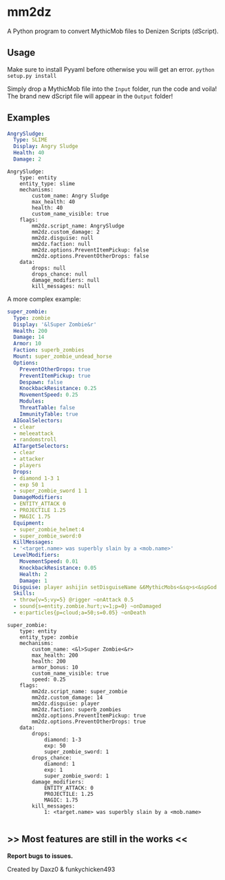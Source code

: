 # mm2dz

A Python program to convert MythicMob files to Denizen Scripts (dScript).

## Usage

Make sure to install Pyyaml before otherwise you will get an error.
`python setup.py install`

Simply drop a MythicMob file into the `Input` folder, run the code and voila! The brand new dScript file will appear in the `Output` folder!

## Examples

```yml
AngrySludge:
  Type: SLIME
  Display: Angry Sludge
  Health: 40
  Damage: 2
```

```denizenscript
AngrySludge:
    type: entity
    entity_type: slime
    mechanisms:
        custom_name: Angry Sludge
        max_health: 40
        health: 40
        custom_name_visible: true
    flags:
        mm2dz.script_name: AngrySludge
        mm2dz.custom_damage: 2
        mm2dz.disguise: null
        mm2dz.faction: null
        mm2dz.options.PreventItemPickup: false
        mm2dz.options.PreventOtherDrops: false
    data:
        drops: null
        drops_chance: null
        damage_modifiers: null
        kill_messages: null

```

A more complex example:

```yml
super_zombie:
  Type: zombie
  Display: '&lSuper Zombie&r'
  Health: 200
  Damage: 14
  Armor: 10
  Faction: superb_zombies
  Mount: super_zombie_undead_horse
  Options:
    PreventOtherDrops: true
    PreventItemPickup: true
    Despawn: false
    KnockbackResistance: 0.25
    MovementSpeed: 0.25
    Modules:
    ThreatTable: false
    ImmunityTable: true
  AIGoalSelectors:
  - clear
  - meleeattack
  - randomstroll
  AITargetSelectors:
  - clear
  - attacker
  - players
  Drops:
  - diamond 1-3 1
  - exp 50 1
  - super_zombie_sword 1 1
  DamageModifiers:
  - ENTITY_ATTACK 0
  - PROJECTILE 1.25
  - MAGIC 1.75
  Equipment:
  - super_zombie_helmet:4
  - super_zombie_sword:0
  KillMessages:
  - '<target.name> was superbly slain by a <mob.name>'
  LevelModifiers:
    MovementSpeed: 0.01
    KnockbackResistance: 0.05
    Health: 2
    Damage: 1
  Disguise: player ashijin setDisguiseName &6MythicMobs<&sq>s<&spGod
  Skills:
  - throw{v=5;vy=5} @rigger ~onAttack 0.5
  - sound{s=entity.zombie.hurt;v=1;p=0} ~onDamaged
  - e:particles{p=cloud;a=50;s=0.05} ~onDeath
```

```denizenscript
super_zombie:
    type: entity
    entity_type: zombie
    mechanisms:
        custom_name: <&l>Super Zombie<&r>
        max_health: 200
        health: 200
        armor_bonus: 10
        custom_name_visible: true
        speed: 0.25
    flags:
        mm2dz.script_name: super_zombie
        mm2dz.custom_damage: 14
        mm2dz.disguise: player
        mm2dz.faction: superb_zombies
        mm2dz.options.PreventItemPickup: true
        mm2dz.options.PreventOtherDrops: true
    data:
        drops:
            diamond: 1-3
            exp: 50
            super_zombie_sword: 1
        drops_chance:
            diamond: 1
            exp: 1
            super_zombie_sword: 1
        damage_modifiers:
            ENTITY_ATTACK: 0
            PROJECTILE: 1.25
            MAGIC: 1.75
        kill_messages:
            1: <target.name> was superbly slain by a <mob.name>


```

## >> Most features are still in the works <<

**Report bugs to issues.**

Created by Daxz0 & funkychicken493
